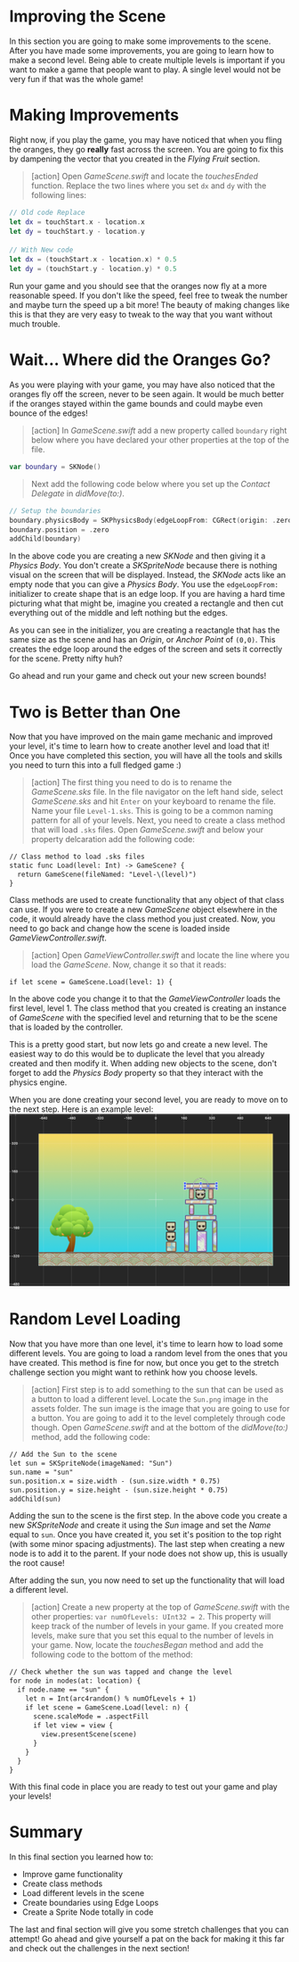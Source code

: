 # Improving the Scene

In this section you are going to make some improvements to the scene. After you have made some improvements, you are going to learn how to make a second level. Being able to create multiple levels is important if you want to make a game that people want to play. A single level would not be very fun if that was the whole game!

# Making Improvements

Right now, if you play the game, you may have noticed that when you fling the oranges, they go **really** fast across the screen. You are going to fix this by dampening the vector that you created in the *Flying Fruit* section.

> [action] Open *GameScene.swift* and locate the *touchesEnded* function. Replace the two lines where you set `dx` and `dy` with the following lines:

```Swift
// Old code Replace
let dx = touchStart.x - location.x
let dy = touchStart.y - location.y

// With New code
let dx = (touchStart.x - location.x) * 0.5
let dy = (touchStart.y - location.y) * 0.5
```

Run your game and you should see that the oranges now fly at a more reasonable speed. If you don't like the speed, feel free to tweak the number and maybe turn the speed up a bit more! The beauty of making changes like this is that they are very easy to tweak to the way that you want without much trouble.

# Wait... Where did the Oranges Go?

As you were playing with your game, you may have also noticed that the oranges fly off the screen, never to be seen again. It would be much better if the oranges stayed within the game bounds and could maybe even bounce of the edges!

> [action] In *GameScene.swift* add a new property called `boundary` right below where you have declared your other properties at the top of the file.

```Swift
var boundary = SKNode()
```

> Next add the following code below where you set up the *Contact Delegate* in *didMove(to:)*.

```Swift
// Setup the boundaries
boundary.physicsBody = SKPhysicsBody(edgeLoopFrom: CGRect(origin: .zero, size: size))
boundary.position = .zero
addChild(boundary)
```

In the above code you are creating a new *SKNode* and then giving it a *Physics Body*. You don't create a *SKSpriteNode* because there is nothing visual on the screen that will be displayed. Instead, the *SKNode* acts like an empty node that you can give a *Physics Body*. You use the `edgeLoopFrom:` initializer to create shape that is an edge loop. If you are having a hard time picturing what that might be, imagine you created a rectangle and then cut everything out of the middle and left nothing but the edges.

As you can see in the initializer, you are creating a reactangle that has the same size as the scene and has an *Origin*, or *Anchor Point* of `(0,0)`. This creates the edge loop around the edges of the screen and sets it correctly for the scene. Pretty nifty huh?

Go ahead and run your game and check out your new screen bounds!

# Two is Better than One

Now that you have improved on the main game mechanic and improved your level, it's time to learn how to create another
level and load that it! Once you have completed this section, you will have all the tools and skills you need to turn
this into a full fledged game :) 

> [action]
> The first thing you need to do is to rename the *GameScene.sks* file. In the file navigator on the left hand side,
> select *GameScene.sks* and hit `Enter` on your keyboard to rename the file. Name your file `Level-1.sks`. This is
> going to be a common naming pattern for all of your levels. Next, you need to create a class method that will load
> `.sks` files. Open *GameScene.swift* and below your property delcaration add the following code:
>
```
// Class method to load .sks files
static func Load(level: Int) -> GameScene? {
  return GameScene(fileNamed: "Level-\(level)")
}
```
>

Class methods are used to create functionality that any object of that class can use. If you were to create a new
*GameScene* object elsewhere in the code, it would already have the class method you just created. Now, you need
to go back and change how the scene is loaded inside *GameViewController.swift*.

> [action]
> Open *GameViewController.swift* and locate the line where you load the *GameScene*. Now, change it so that it
> reads:
>
```
if let scene = GameScene.Load(level: 1) {
```
>

In the above code you change it to that the *GameViewController* loads the first level, level 1. The class method
that you created is creating an instance of *GameScene* with the specified level and returning that to be the scene
that is loaded by the controller.

This is a pretty good start, but now lets go and create a new level. The easiest way to do this would be to duplicate
the level that you already created and then modify it. When adding new objects to the scene, don't forget to add the
*Physics Body* property so that they interact with the physics engine.

When you are done creating your second level, you are ready to move on to the next step. Here is an example level:
![Second Level](./assets/level_2.png)

# Random Level Loading

Now that you have more than one level, it's time to learn how to load some different levels. You are going to load
a random level from the ones that you have created. This method is fine for now, but once you get to the stretch
challenge section you might want to rethink how you choose levels.

> [action]
> First step is to add something to the sun that can be used as a button to load a different level. Locate the `Sun.png`
> image in the assets folder. The sun image is the image that you are going to use for a button. You are going to add it
> to the level completely through code though. Open *GameScene.swift* and at the bottom of the *didMove(to:)* method, add
> the following code:
>
```
// Add the Sun to the scene
let sun = SKSpriteNode(imageNamed: "Sun")
sun.name = "sun"
sun.position.x = size.width - (sun.size.width * 0.75)
sun.position.y = size.height - (sun.size.height * 0.75)
addChild(sun)
```
>

Adding the sun to the scene is the first step. In the above code you create a new *SKSpriteNode* and create it using the
*Sun* image and set the *Name* equal to `sun`. Once you have created it, you set it's position to the top right
(with some minor spacing adjustments). The last step when creating a new node is to add it to the parent. If your node
does not show up, this is usually the root cause!

After adding the sun, you now need to set up the functionality that will load a different level. 

> [action]
> Create a new property at the top of *GameScene.swift* with the other properties: `var numOfLevels: UInt32 = 2`.
> This property will keep track of the number of levels in your game. If you created more levels, make sure that
> you set this equal to the number of levels in your game. Now, locate the *touchesBegan* method and add the 
> following code to the bottom of the method:
>
```
// Check whether the sun was tapped and change the level
for node in nodes(at: location) {
  if node.name == "sun" {
    let n = Int(arc4random() % numOfLevels + 1)
    if let scene = GameScene.Load(level: n) {
      scene.scaleMode = .aspectFill
      if let view = view {
        view.presentScene(scene)
      }
    }
  }
}
```
>

With this final code in place you are ready to test out your game and play your levels!

# Summary

In this final section you learned how to:

- Improve game functionality
- Create class methods
- Load different levels in the scene
- Create boundaries using Edge Loops
- Create a Sprite Node totally in code

The last and final section will give you some stretch challenges that you can attempt! Go
ahead and give yourself a pat on the back for making it this far and check out the
challenges in the next section!
